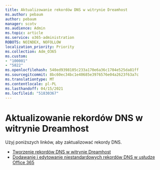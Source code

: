 ```yaml
---
title: Aktualizowanie rekordów DNS w witrynie Dreamhost
ms.author: pebaum
author: pebaum
manager: scotv
ms.audience: Admin
ms.topic: article
ms.service: o365-administration
ROBOTS: NOINDEX, NOFOLLOW
localization_priority: Priority
ms.collection: Adm_O365
ms.custom:
- "100001"
- "5822"
ms.openlocfilehash: 540ed9398105c233a170e6a36c1704e525da81ff
ms.sourcegitcommit: 8bc60ec34bc1e40685e3976576e04a2623f63a7c
ms.translationtype: MT
ms.contentlocale: pl-PL
ms.lasthandoff: 04/15/2021
ms.locfileid: "51830367"
---
```

# <a name="update-dns-records-at-dreamhost"></a>Aktualizowanie rekordów DNS w witrynie Dreamhost

Użyj poniższych linków, aby zaktualizować rekordy DNS.

- [Tworzenie rekordów DNS w witrynie Dreamhost](https://docs.microsoft.com/microsoft-365/admin/dns/create-dns-records-at-dreamhost?view=o365-worldwide)
- [Dodawanie i edytowanie niestandardowych rekordów DNS w usłudze Office 365](https://docs.microsoft.com/microsoft-365/admin/setup/add-domain#add-or-edit-custom-dns-records)